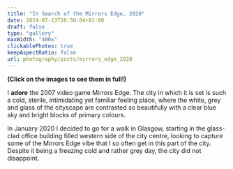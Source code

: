 ```yaml
---
title: "In Search of the Mirrors Edge, 2020"
date: 2024-07-13T16:50:04+01:00
draft: false
type: "gallery"
maxWidth: "400x"
clickablePhotos: true
keepAspectRatio: false
url: photography/posts/mirrors_edge_2020
---
```

**(Click on the images to see them in full!)**
<style>
.wrap{
    width: 70% !important;
    max-width: 100em !important;
    @media screen and (max-width: 736px) {
        width: 90%;
    }}
    </style>
I **adore** the 2007 video game Mirrors Edge. The city in which it is set is such a cold, sterile, intimidating yet familiar feeling place, where the white, grey and glass of the cityscape are contrasted so beautifully with a clear blue sky and bright blocks of primary colours. 

In January 2020 I decided to go for a walk in Glasgow, starting in the glass-clad office building filled western side of the city centre, looking to capture some of the Mirrors Edge vibe that I so often get in this part of the city. Despite it being a freezing cold and rather grey day, the city did not disappoint.